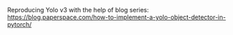 
Reproducing Yolo v3 with the help of blog series: https://blog.paperspace.com/how-to-implement-a-yolo-object-detector-in-pytorch/
